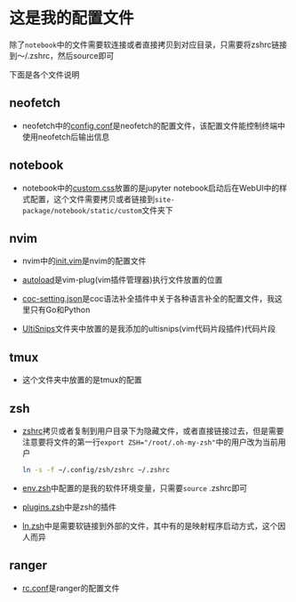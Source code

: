 # 这是我的配置文件

除了`notebook`中的文件需要软连接或者直接拷贝到对应目录，只需要将zshrc链接到～/.zshrc，然后source即可

下面是各个文件说明

## neofetch

- neofetch中的[config.conf](./neofetch/config.conf)是neofetch的配置文件，该配置文件能控制终端中使用neofetch后输出信息

## notebook

- notebook中的[custom.css](./notebook/custom.css)放置的是jupyter notebook启动后在WebUI中的样式配置，这个文件需要拷贝或者链接到`site-package/notebook/static/custom`文件夹下

## nvim

- nvim中的[init.vim](./nvim/init.vim)是nvim的配置文件

- [autoload](./nvim/autoload)是vim-plug(vim插件管理器)执行文件放置的位置

- [coc-setting.json](./nvim/coc-settings.json)是coc语法补全插件中关于各种语言补全的配置文件，我这里只有Go和Python

- [UltiSnips](./nvim/UltiSnips)文件夹中放置的是我添加的ultisnips(vim代码片段插件)代码片段

## tmux

- 这个文件夹中放置的是tmux的配置


## zsh

- [zshrc](./zsh/zshrc)拷贝或者复制到用户目录下为隐藏文件，或者直接链接过去，但是需要注意要将文件的第一行`export ZSH="/root/.oh-my-zsh"`中的用户改为当前用户

	```bash
	ln -s -f ~/.config/zsh/zshrc ~/.zshrc
	```
- [env.zsh](./zsh/env.zsh)中配置的是我的软件环境变量，只需要`source` .zshrc即可

- [plugins.zsh](./zsh/plugins.zsh)中是zsh的插件

- [ln.zsh](./zsh/ln.zsh)中是需要软链接到外部的文件，其中有的是映射程序启动方式，这个因人而异

## ranger

- [rc.conf](./ranger/rc.conf)是ranger的配置文件
